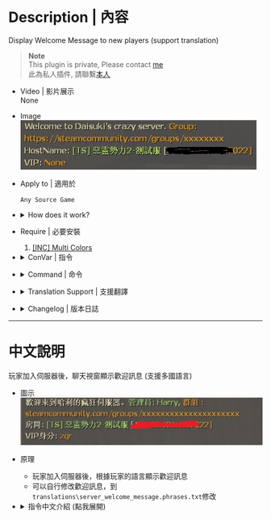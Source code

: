 # Description | 內容
Display Welcome Message to new players (support translation)

> __Note__ <br/>
This plugin is private, Please contact [me](https://github.com/fbef0102/Game-Private_Plugin#私人插件列表-private-plugins-list)<br/>
此為私人插件, 請聯繫[本人](https://github.com/fbef0102/Game-Private_Plugin#私人插件列表-private-plugins-list)

* Video | 影片展示
<br/>None

* Image
	<br/>![server_welcome_message_1](image/server_welcome_message_1.jpg)

* Apply to | 適用於
	```
	Any Source Game
	```

* <details><summary>How does it work?</summary>

	* Display welcome message when player joins server
	* Message depends on player's country or area
</details>

* Require | 必要安裝
	1. [[INC] Multi Colors](https://github.com/fbef0102/L4D1_2-Plugins/releases/tag/Multi-Colors)

* <details><summary>ConVar | 指令</summary>

	* cfg/sourcemod/server_welcome_message.cfg
		```php
		// Delay to display welcome message after new player joins server
		server_welcome_message_delay "5.0"

		// If 1, display welcome message each time after changing map
		server_welcome_message_each_map "0"

		// If 1, display server hostname and ip to new player
		server_welcome_message_hostname_ip "1"

		// Players with these flags are considered as vip. (Empty=Off)
		server_welcome_message_vip_flag "qr"
		```
</details>

* <details><summary>Command | 命令</summary>
	
	None
</details>
	
* <details><summary>Translation Support | 支援翻譯</summary>

	```
	English
	繁體中文
	简体中文
	```
</details>

* <details><summary>Changelog | 版本日誌</summary>

	* v1.2 (2024-1-31)
		* Display hostname, ip, vip status

	* v1.1 (2022-12-6)
		* Display welcome message each time after changing map

	* v1.0 (2022-12-4)
		* Initial Release
</details>

- - - -
# 中文說明
玩家加入伺服器後，聊天視窗顯示歡迎訊息 (支援多國語言)

* 圖示
	<br/>![zho/server_welcome_message_1](image/zho/server_welcome_message_1.jpg)

* 原理
	* 玩家加入伺服器後，根據玩家的語言顯示歡迎訊息
	* 可以自行修改歡迎訊息，到```translations\server_welcome_message.phrases.txt```修改

* <details><summary>指令中文介紹 (點我展開)</summary>

	* cfg/sourcemod/server_welcome_message.cfg
		```php
		// 加入伺服器五秒後顯示歡迎訊息
		server_welcome_message_delay "5.0"

		// 為1時，每次換圖都要顯示歡迎訊息
		server_welcome_message_each_map "0"

		// 為1時，歡迎訊息顯示房間名稱與IP
		server_welcome_message_hostname_ip "1"

		// 擁有這些權限的玩家，被視為VIP並顯示 (留白 = 關閉VIP顯示)
		server_welcome_message_vip_flag "qr"
		```
</details>